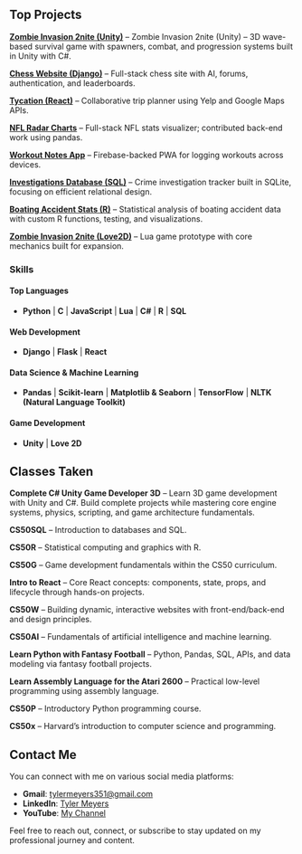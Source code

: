 ## Top Projects

**[Zombie Invasion 2nite (Unity)](https://github.com/tylermeyers351/Zombies-2nite)** – Zombie Invasion 2nite (Unity) – 3D wave-based survival game with spawners, combat, and progression systems built in Unity with C#.

**[Chess Website (Django)](https://github.com/tylermeyers351/CS50W-Final-Project-Chess-Website)** – Full-stack chess site with AI, forums, authentication, and leaderboards.

**[Tycation (React)](https://github.com/tylermeyers351/Project-Tango-Yankee)** – Collaborative trip planner using Yelp and Google Maps APIs.

**[NFL Radar Charts](https://github.com/tylermeyers351/NFL-Radar-Charts)** – Full-stack NFL stats visualizer; contributed back-end work using pandas.

**[Workout Notes App](https://github.com/tylermeyers351/Workout-Notes-App)** – Firebase-backed PWA for logging workouts across devices.

**[Investigations Database (SQL)](https://github.com/tylermeyers351/CS50SQL-Final-Investigations-Database)** – Crime investigation tracker built in SQLite, focusing on efficient relational design.

**[Boating Accident Stats (R)](https://github.com/tylermeyers351/CS50R-Final-Boats)** – Statistical analysis of boating accident data with custom R functions, testing, and visualizations.

**[Zombie Invasion 2nite (Love2D)](https://github.com/tylermeyers351/CS50-Final-Project-Love2d)** – Lua game prototype with core mechanics built for expansion.


### Skills

#### **Top Languages**  
- **Python** | **C** | **JavaScript** | **Lua** | **C#** | **R** | **SQL**

#### **Web Development**  
- **Django** | **Flask** | **React**

#### **Data Science & Machine Learning**  
- **Pandas** | **Scikit-learn** | **Matplotlib & Seaborn** | **TensorFlow** | **NLTK (Natural Language Toolkit)**

#### **Game Development**  
- **Unity** | **Love 2D**


## Classes Taken
**Complete C# Unity Game Developer 3D** – Learn 3D game development with Unity and C#. Build complete projects while mastering core engine systems, physics, scripting, and game architecture fundamentals.

**CS50SQL** – Introduction to databases and SQL.  

**CS50R** – Statistical computing and graphics with R.  

**CS50G** – Game development fundamentals within the CS50 curriculum.  

**Intro to React** – Core React concepts: components, state, props, and lifecycle through hands-on projects.  

**CS50W** – Building dynamic, interactive websites with front-end/back-end and design principles.  

**CS50AI** – Fundamentals of artificial intelligence and machine learning.  

**Learn Python with Fantasy Football** – Python, Pandas, SQL, APIs, and data modeling via fantasy football projects.  

**Learn Assembly Language for the Atari 2600** – Practical low-level programming using assembly language.  

**CS50P** – Introductory Python programming course.  

**CS50x** – Harvard’s introduction to computer science and programming.  


## Contact Me

You can connect with me on various social media platforms:
- **Gmail**: [tylermeyers351@gmail.com](mailto:tylermeyers351@gmail.com)  
- **LinkedIn**: [Tyler Meyers](https://www.linkedin.com/in/tyler-meyers-cpa/)  
- **YouTube**: [My Channel](https://www.youtube.com/channel/UCC0GU4l4EvXBIPPjMAMcxJw)  

Feel free to reach out, connect, or subscribe to stay updated on my professional journey and content.
